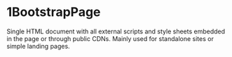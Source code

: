 # 1BootstrapPage
Single HTML document with all external scripts and style sheets embedded in the page or through public CDNs.  Mainly used for standalone sites or simple landing pages.
